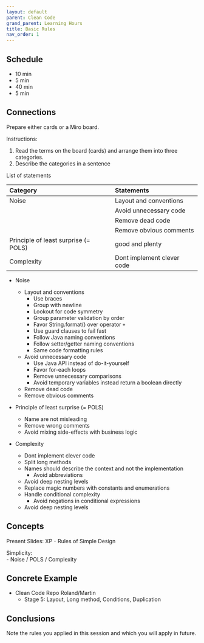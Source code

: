 ```yaml
---
layout: default
parent: Clean Code
grand_parent: Learning Hours
title: Basic Rules
nav_order: 1
---
```



## Schedule
- 10 min
- 5 min
- 40 min
- 5 min

## Connections

Prepare either cards or a Miro board.

Instructions:

1. Read the terms on the board (cards) and arrange them into three categories. 
2. Describe the categories in a sentence

List of statements

| Category        | Statements                 | 
|:----------------|:---------------------------|
| Noise           | Layout and conventions     |
|                 | Avoid unnecessary code     |
|                 | Remove dead code           |
|                 | Remove obvious comments    |
| Principle of least surprise (= POLS) | good and plenty   |
| Complexity      | Dont implement clever code |

* Noise
  * Layout and conventions
    * Use braces
    * Group with newline
    * Lookout for code symmetry
    * Group parameter validation by order
    * Favor String.format() over operator `+`
    * Use guard clauses to fail fast
    * Follow Java naming conventions
    * Follow setter/getter naming conventions
    * Same code formatting rules
  * Avoid unnecessary code
    * Use Java API instead of do-it-yourself
    * Favor for-each loops
    * Remove unnecessary comparisons
    * Avoid temporary variables instead return a boolean directly
  * Remove dead code
  * Remove obvious comments

* Principle of least surprise (= POLS)
  * Name are not misleading
  * Remove wrong comments
  * Avoid mixing side-effects with business logic

* Complexity
  * Dont implement clever code
  * Split long methods
  * Names should describe the context and not the implementation
    * Avoid abbreviations
  * Avoid deep nesting levels
  * Replace magic numbers with constants and enumerations
  * Handle conditional complexity
    * Avoid negations in conditional expressions
  * Avoid deep nesting levels


## Concepts

Present Slides: XP - Rules of Simple Design

Simplicity:  
	- Noise / POLS / Complexity


## Concrete Example

* Clean Code Repo Roland/Martin
    * Stage 5: Layout, Long method, Conditions, Duplication


## Conclusions

Note the rules you applied in this session and which you will apply in future.
